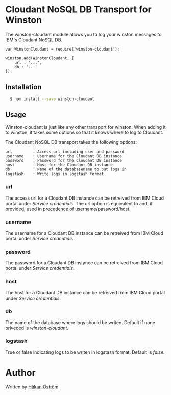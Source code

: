 # Cloudant NoSQL DB Transport for Winston

The winston-cloudant module allows you to log your winston messages to IBM's Cloudant NoSQL DB.

    var WinstonCloudant = require('winston-cloudant');
    
    winston.add(WinstonCloudant, {
        url : '...',
        db : '...'
    });

## Installation

``` bash
  $ npm install --save winston-cloudant
```

## Usage

Winston-cloudant is just like any other transport for winston. When adding it to winston, it takes some options so that
it knows where to log to Cloudant.

The Cloudant NoSQL DB transport takes the following options:

    url         : Access url including user and password
    username    : Username for the Cloudant DB instance
    password    : Password for the Cloudant DB instance
    host        : Host for the Cloudant DB instance
    db          : Name of the databasename to put logs in
    logstash    : Write logs in logstash format

### url
The access url for a Cloudant DB instance can be retreived from IBM Cloud portal under _Service credentials_. The url option is equivalent to and, if provided, used in precedence of username/password/host.

### username
The username for a Cloudant DB instance can be retreived from IBM Cloud portal under _Service credentials_.

### password
The password for a Cloudant DB instance can be retreived from IBM Cloud portal under _Service credentials_.

### host
The host for a Cloudant DB instance can be retreived from IBM Cloud portal under _Service credentials_.

### db
The name of the database where logs should be writen. Default if none priveded is _winston-cloudant_.

### logstash
True or false indicating logs to be writen in logstash format. Default is _false_.

# Author

Written by [Håkan Öström](http://www.hakanostrom.se)